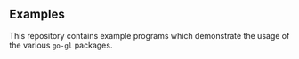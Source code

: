 ## Examples

This repository contains example programs which demonstrate the usage of
the various `go-gl` packages.


